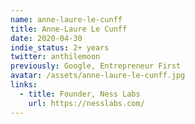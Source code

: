 ```yaml
---
name: anne-laure-le-cunff
title: Anne-Laure Le Cunff
date: 2020-04-30
indie_status: 2+ years
twitter: anthilemoon
previously: Google, Entrepreneur First
avatar: /assets/anne-laure-le-cunff.jpg
links:
  - title: Founder, Ness Labs
    url: https://nesslabs.com/
---
```

